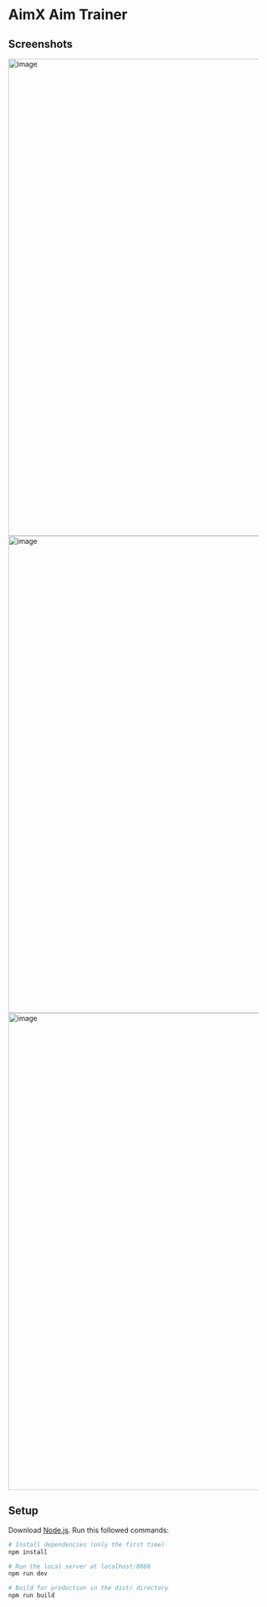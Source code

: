 # AimX Aim Trainer

## Screenshots

<img width="960" alt="image" src="https://github.com/Capta1nCool/AimX/assets/69457423/c5cea4c8-bc31-4be5-9e28-929592a80b3c">


<img width="960" alt="image" src="https://github.com/Capta1nCool/AimX/assets/69457423/b53038ab-1a63-453a-a6c5-a37429909a95">


<img width="960" alt="image" src="https://github.com/Capta1nCool/AimX/assets/69457423/24cf9a97-8332-4bb9-b2e5-87b5d7bf06b7">


## Setup
Download [Node.js](https://nodejs.org/en/download/).
Run this followed commands:

``` bash
# Install dependencies (only the first time)
npm install

# Run the local server at localhost:8080
npm run dev

# Build for production in the dist/ directory
npm run build
```
